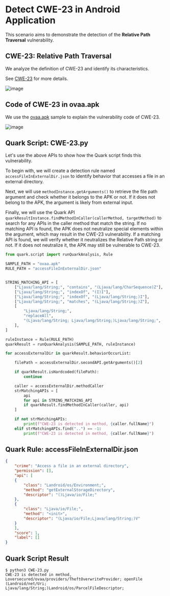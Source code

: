 # Detect CWE-23 in Android Application

This scenario aims to demonstrate the detection of the **Relative Path
Traversal** vulnerability.

## CWE-23: Relative Path Traversal

We analyze the definition of CWE-23 and identify its characteristics.

See [CWE-23](https://cwe.mitre.org/data/definitions/23.html) for more
details.

![image](https://imgur.com/YS9umQp.png)

## Code of CWE-23 in ovaa.apk

We use the [ovaa.apk](https://github.com/oversecured/ovaa) sample to
explain the vulnerability code of CWE-23.

![image](https://imgur.com/GosANyj.png)

## Quark Script: CWE-23.py

Let's use the above APIs to show how the Quark script finds this
vulnerability.

To begin with, we will create a detection rule named
`accessFileInExternalDir.json` to identify behavior that accesses a file
in an external directory.

Next, we will use `methodInstance.getArguments()` to retrieve the file
path argument and check whether it belongs to the APK or not. If it does
not belong to the APK, the argument is likely from external input.

Finally, we will use the Quark API
`quarkResultInstance.findMethodInCaller(callerMethod, targetMethod)` to
search for any APIs in the caller method that match the string. If no
matching API is found, the APK does not neutralize special elements
within the argument, which may result in the CWE-23 vulnerability. If a
matching API is found, we will verify whether it neutralizes the
Relative Path string or not. If it does not neutralize it, the APK may
still be vulnerable to CWE-23.

``` python
from quark.script import runQuarkAnalysis, Rule

SAMPLE_PATH = "ovaa.apk"
RULE_PATH = "accessFileInExternalDir.json"


STRING_MATCHING_API = [
    ["Ljava/lang/String;", "contains", "(Ljava/lang/CharSequence)Z"],
    ["Ljava/lang/String;", "indexOf", "(I)I"],
    ["Ljava/lang/String;", "indexOf", "(Ljava/lang/String;)I"],
    ["Ljava/lang/String;", "matches", "(Ljava/lang/String;)Z"],
    [
        "Ljava/lang/String;",
        "replaceAll",
        "(Ljava/lang/String; Ljava/lang/String;)Ljava/lang/String;",
    ],
]

ruleInstance = Rule(RULE_PATH)
quarkResult = runQuarkAnalysis(SAMPLE_PATH, ruleInstance)

for accessExternalDir in quarkResult.behaviorOccurList:

    filePath = accessExternalDir.secondAPI.getArguments()[2]

    if quarkResult.isHardcoded(filePath):
        continue

    caller = accessExternalDir.methodCaller
    strMatchingAPIs = [
        api
        for api in STRING_MATCHING_API
        if quarkResult.findMethodInCaller(caller, api)
    ]

    if not strMatchingAPIs:
        print(f"CWE-23 is detected in method, {caller.fullName}")
    elif strMatchingAPIs.find("..") == -1:
        print(f"CWE-23 is detected in method, {caller.fullName}")
```

## Quark Rule: accessFileInExternalDir.json

``` json
{
    "crime": "Access a file in an external directory",
    "permission": [],
    "api": [
    {
        "class": "Landroid/os/Environment;",
        "method": "getExternalStorageDirectory",
        "descriptor": "()Ljava/io/File;"
    },
    {
        "class": "Ljava/io/File;",
        "method": "<init>",
        "descriptor": "(Ljava/io/File;Ljava/lang/String;)V"
    }
    ],
    "score": 1,
    "label": []
}
```

## Quark Script Result

``` TEXT
$ python3 CWE-23.py
CWE-23 is detected in method, Loversecured/ovaa/providers/TheftOverwriteProvider; openFile (Landroid/net/Uri; Ljava/lang/String;)Landroid/os/ParcelFileDescriptor;
```
